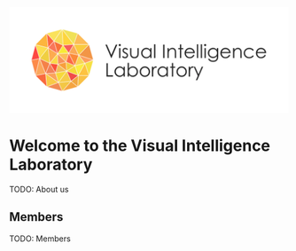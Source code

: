 ![Visual Intelligence Laboratory Logo](img/logo.gif)

# Welcome to the Visual Intelligence Laboratory

TODO: About us

## Members

TODO: Members
